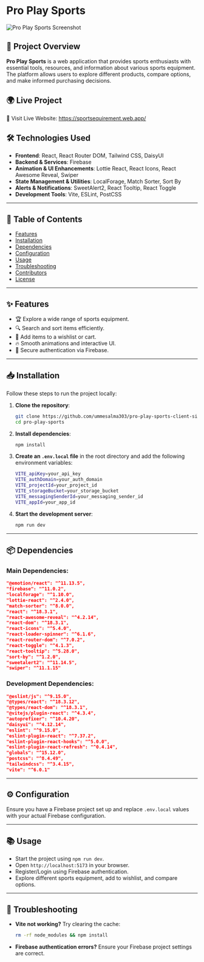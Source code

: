 # Pro Play Sports

![Pro Play Sports Screenshot](https://i.ibb.co.com/WWRYVHMk/Screenshot-173.png) <!-- Replace with an actual screenshot -->

## 🚀 Project Overview

**Pro Play Sports** is a web application that provides sports enthusiasts with essential tools, resources, and information about various sports equipment. The platform allows users to explore different products, compare options, and make informed purchasing decisions.

## 🌍 Live Project

🔗 Visit Live Website: https://sportsequirement.web.app/ 

## 🛠 Technologies Used

- **Frontend**: React, React Router DOM, Tailwind CSS, DaisyUI
- **Backend & Services**: Firebase
- **Animation & UI Enhancements**: Lottie React, React Icons, React Awesome Reveal, Swiper
- **State Management & Utilities**: LocalForage, Match Sorter, Sort By
- **Alerts & Notifications**: SweetAlert2, React Tooltip, React Toggle
- **Development Tools**: Vite, ESLint, PostCSS

---

## 📖 Table of Contents

- [Features](#-features)
- [Installation](#-installation)
- [Dependencies](#-dependencies)
- [Configuration](#-configuration)
- [Usage](#-usage)
- [Troubleshooting](#-troubleshooting)
- [Contributors](#-contributors)
- [License](#-license)

---

## ✨ Features

- 🏆 Explore a wide range of sports equipment.
- 🔍 Search and sort items efficiently.
- 🛒 Add items to a wishlist or cart.
- 🔥 Smooth animations and interactive UI.
- 🔐 Secure authentication via Firebase.

---

## 📥 Installation

Follow these steps to run the project locally:

1. **Clone the repository**:
   ```sh
   git clone https://github.com/ummesalma303/pro-play-sports-client-side.git
   cd pro-play-sports
   ```

2. **Install dependencies**:
   ```sh
   npm install
   ```

3. **Create an `.env.local` file** in the root directory and add the following environment variables:
   ```sh
   VITE_apiKey=your_api_key
   VITE_authDomain=your_auth_domain
   VITE_projectId=your_project_id
   VITE_storageBucket=your_storage_bucket
   VITE_messagingSenderId=your_messaging_sender_id
   VITE_appId=your_app_id
   ```

4. **Start the development server**:
   ```sh
   npm run dev
   ```

---

## 📦 Dependencies

### Main Dependencies:
```json
"@emotion/react": "^11.13.5",
"firebase": "^11.0.2",
"localforage": "^1.10.0",
"lottie-react": "^2.4.0",
"match-sorter": "^8.0.0",
"react": "^18.3.1",
"react-awesome-reveal": "^4.2.14",
"react-dom": "^18.3.1",
"react-icons": "^5.4.0",
"react-loader-spinner": "^6.1.6",
"react-router-dom": "^7.0.2",
"react-toggle": "^4.1.3",
"react-tooltip": "^5.28.0",
"sort-by": "^1.2.0",
"sweetalert2": "^11.14.5",
"swiper": "^11.1.15"
```

### Development Dependencies:
```json
"@eslint/js": "^9.15.0",
"@types/react": "^18.3.12",
"@types/react-dom": "^18.3.1",
"@vitejs/plugin-react": "^4.3.4",
"autoprefixer": "^10.4.20",
"daisyui": "^4.12.14",
"eslint": "^9.15.0",
"eslint-plugin-react": "^7.37.2",
"eslint-plugin-react-hooks": "^5.0.0",
"eslint-plugin-react-refresh": "^0.4.14",
"globals": "^15.12.0",
"postcss": "^8.4.49",
"tailwindcss": "^3.4.15",
"vite": "^6.0.1"
```

---

## ⚙️ Configuration

Ensure you have a Firebase project set up and replace `.env.local` values with your actual Firebase configuration.

---

## 📚 Usage

- Start the project using `npm run dev`.
- Open `http://localhost:5173` in your browser.
- Register/Login using Firebase authentication.
- Explore different sports equipment, add to wishlist, and compare options.

---

## 🔧 Troubleshooting

- **Vite not working?** Try clearing the cache:  
  ```sh
  rm -rf node_modules && npm install
  ```
- **Firebase authentication errors?** Ensure your Firebase project settings are correct.









<!--# Pro Play Sports

## Live Preview: https://sportsequirement.web.app/
## Feature: 

- Tailwind CSS: The component leverages Tailwind CSS, enabling the creation of highly customizable and modern UI components.

- Responsive Design: Fully responsive layout ensures seamless browsing across all devices, from desktops to smartphones.

- SweetAlert: Displays delightful confirmation messages upon successful submissions, enhancing the user experience.

- React Router DOM: Enables smooth navigation between pages without reloading, ensuring a fast and seamless user interface.

- React Awesome Reveal: Adds elegant animations to your components with the help of this powerful NPM package.

- React Tooltip: Provides informative tooltips, such as showing the user's name when hovering over their profile.
-->
